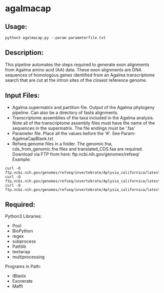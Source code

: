 # agalmacap


## Usage:
```
python3 agalmacap.py --param parameterfile.txt
```

## Description:
This pipeline automates the steps required to generate exon alignments from Agalma amino acid (AA) data. These exon alignments are DNA sequences of homologous genes identified from an Agalma transcriptome search that are cut at the intron sites of the closest reference genome. 



## Input Files:

+ Agalma supermatrix and partition file. Output of the Agalma phylogeny pipeline. Can also be a directory of fasta alignments.
+ Transcriptome assemblies of the taxa included in the Agalma analysis. Note all of the transcriptome assembly files must have the name of the sequences in the supermatrix. The file endings must be '.fas'
+ Parameter file. Place all the values before the '#'. See Param-AgalmaCapBlank.txt 
+ Refseq genome files in a folder. The genomic.fna, cds_from_genomic.fna files and translated_CDS.faa are required. Download via FTP from here: ftp.ncbi.nih.gov/genomes/refseq/ Example:
```
curl -O ftp.ncbi.nih.gov/genomes/refseq/invertebrate/Aplysia_californica/latest_assembly_versions/GCF_000002075.1_AplCal3.0/GCF_000002075.1_AplCal3.0_cds_from_genomic.fna.gz
curl -O ftp.ncbi.nih.gov/genomes/refseq/invertebrate/Aplysia_californica/latest_assembly_versions/GCF_000002075.1_AplCal3.0/GCF_000002075.1_AplCal3.0_genomic.fna.gz
curl -O ftp.ncbi.nih.gov/genomes/refseq/invertebrate/Aplysia_californica/latest_assembly_versions/GCF_000002075.1_AplCal3.0/GCF_000002075.1_AplCal3.0_translated_cds.faa.gz
```

## Required:
Python3 Libraries:
+ Pool
+ BioPython
+ regex
+ subprocess
+ Pathlib
+ textwrap
+ multiprocessing

Programs in Path:
+ tBlastx
+ Exonerate
+ Mafft
